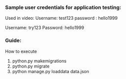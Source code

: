 ### Sample user credentials for application testing: 
Used in video:
Username: test123
password : hello1999

Username: try123
Password: hello1999

### Guide: 
How to execute 
1. python.py makemigrations
2. python.py migrate
3. python manage.py loaddata data.json


